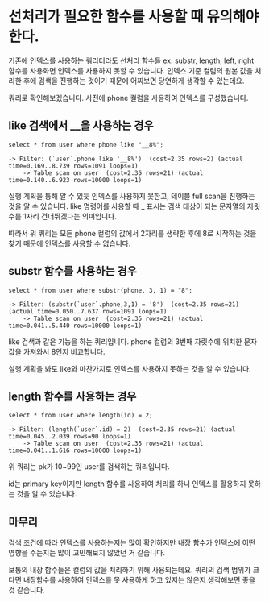 # 선처리가 필요한 함수를 사용할 때 유의해야한다.

기존에 인덱스를 사용하는 쿼리더라도 선처리 함수들 ex. substr, length, left, right 함수를 사용화면 인덱스를 사용하지 못할 수 있습니다.
인덱스 기준 컬럼의 원본 값을 처리한 후에 검색을 진행하는 것이기 때문에 어찌보면 당연하게 생각할 수 있는데요.

쿼리로 확인해보겠습니다.
사전에 phone 컬럼을 사용하여 인덱스를 구성했습니다.

## like 검색에서 __을 사용하는 경우

```
select * from user where phone like "__8%";

-> Filter: (`user`.phone like '__8%')  (cost=2.35 rows=2) (actual time=0.169..8.739 rows=1091 loops=1)
    -> Table scan on user  (cost=2.35 rows=21) (actual time=0.140..6.923 rows=10000 loops=1)
```

실행 계획을 통해 알 수 있듯 인덱스를 사용하지 못한고, 테이블 full scan을 진행하는 것을 알 수 있습니다.
like 명령어를 사용할 때 _ 표시는 검색 대상이 되는 문자열의 자릿수를 1자리 건너뛰겠다는 의미입니다.

따라서 위 쿼리는 모든 phone 컬럼의 값에서 2자리를 생략한 후에 8로 시작하는 것을 찾기 때문에 인덱스를 사용할 수 없습니다.

## substr 함수를 사용하는 경우
```
select * from user where substr(phone, 3, 1) = "8";

-> Filter: (substr(`user`.phone,3,1) = '8')  (cost=2.35 rows=21) (actual time=0.050..7.637 rows=1091 loops=1)
    -> Table scan on user  (cost=2.35 rows=21) (actual time=0.041..5.440 rows=10000 loops=1)
```

like 검색과 같은 기능을 하는 쿼리입니다. phone 컬럼의 3번째 자릿수에 위치한 문자값을 가져와서 8인지 비교합니다.

실행 계획을 봐도 like와 마찬가지로 인덱스를 사용하지 못하는 것을 알 수 있습니다.


## length 함수를 사용하는 경우

```
select * from user where length(id) = 2;

-> Filter: (length(`user`.id) = 2)  (cost=2.35 rows=21) (actual time=0.045..2.039 rows=90 loops=1)
    -> Table scan on user  (cost=2.35 rows=21) (actual time=0.041..1.616 rows=10000 loops=1)
```

위 쿼리는 pk가 10~99인 user를 검색하는 쿼리입니다.

id는 primary key이지만 length 함수를 사용하여 처리를 하니 인덱스를 활용하지 못하는 것을 알 수 있습니다.


## 마무리
검색 조건에 따라 인덱스를 사용하는지는 많이 확인하지만 내장 함수가 인덱스에 어떤 영향을 주는지는 많이 고민해보지 않았던 거 같습니다.

보통의 내장 함수들은 컬럼의 값을 처리하기 위해 사용되는데요. 쿼리의 검색 범위가 크다면 내장함수를 사용하여 인덱스를 못 사용하게 하고 있지는 않은지 생각해보면 좋을 것 같습니다.
